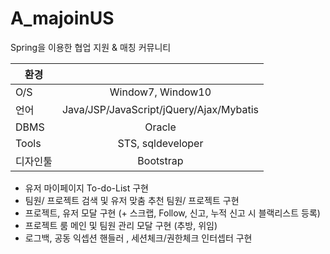 # A_majoinUS

Spring을 이용한 협업 지원 & 매칭 커뮤니티 

|환경 	 |   |
|--------| :-------------------------------: |
|O/S     | Window7, Window10 |
|언어	   | Java/JSP/JavaScript/jQuery/Ajax/Mybatis|
|DBMS    | Oracle|
|Tools   | STS, sqldeveloper|
|디자인툴| Bootstrap|
 

- 유저 마이페이지 To-do-List 구현  
- 팀원/ 프로젝트 검색 및 유저 맞춤 추천 팀원/ 프로젝트 구현   
- 프로젝트, 유저 모달 구현 (+ 스크랩, Follow, 신고, 누적 신고 시 블랙리스트 등록)  
- 프로젝트 룸 메인 및 팀원 관리 모달 구현 (추방, 위임)  
- 로그백, 공동 익셉션 핸들러 , 세션체크/권한체크 인터셉터 구현  
